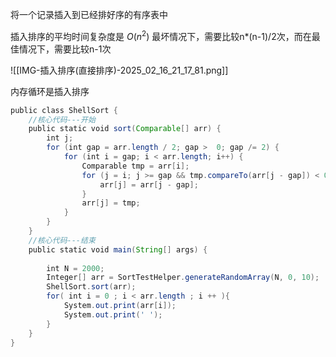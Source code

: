 将一个记录插入到已经排好序的有序表中

插入排序的平均时间复杂度是 $O(n^2)$ 最坏情况下，需要比较n*(n-1)/2次，而在最佳情况下，需要比较n-1次

![[IMG-插入排序(直接排序)-2025_02_16_21_17_81.png]]

内存循环是插入排序
```java
public class ShellSort {  
    //核心代码---开始  
    public static void sort(Comparable[] arr) {  
        int j;  
        for (int gap = arr.length / 2; gap >  0; gap /= 2) {  
            for (int i = gap; i < arr.length; i++) {  
                Comparable tmp = arr[i];  
                for (j = i; j >= gap && tmp.compareTo(arr[j - gap]) < 0; j -= gap) {  
                    arr[j] = arr[j - gap];  
                }  
                arr[j] = tmp;  
            }  
        }  
    }  
    //核心代码---结束  
    public static void main(String[] args) {  
  
        int N = 2000;  
        Integer[] arr = SortTestHelper.generateRandomArray(N, 0, 10);  
        ShellSort.sort(arr);  
        for( int i = 0 ; i < arr.length ; i ++ ){  
            System.out.print(arr[i]);  
            System.out.print(' ');  
        }  
    }  
}
```

